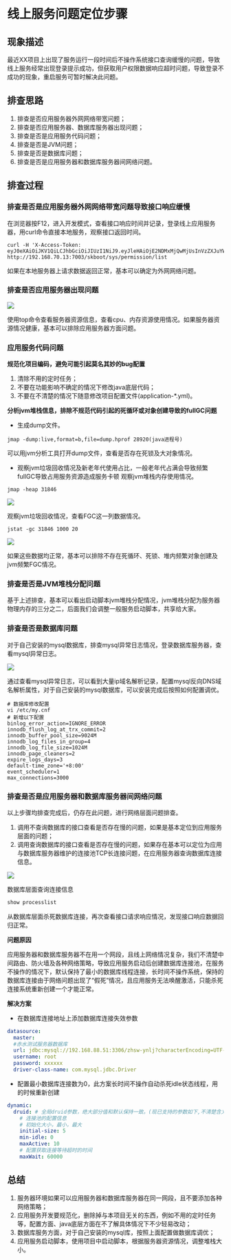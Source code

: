 # 线上服务问题定位步骤


## 现象描述


最近XX项目上出现了服务运行一段时间后不操作系统接口查询缓慢的问题，导致线上服务经常出现登录提示成功，但获取用户权限数据响应超时问题，导致登录不成功的现象，重启服务可暂时解决此问题。


## 排查思路


1. 排查是否应用服务器外网网络带宽问题；
2. 排查是否应用服务器、数据库服务器出现问题；
3. 排查是否是应用服务代码问题；
4. 排查是否是JVM问题；
5. 排查是否是数据库问题；
6. 排查是否是应用服务器和数据库服务器间网络问题。


## 排查过程


### 排查是否是应用服务器外网网络带宽问题导致接口响应缓慢


在浏览器按F12，进入开发模式，查看接口响应时间并记录，登录线上应用服务器，用curl命令直接本地服务，观察接口返回时间。


```shell
curl -H 'X-Access-Token: eyJ0eXAiOiJKV1QiLCJhbGciOiJIUzI1NiJ9.eyJleHAiOjE2NDMxMjQwMjUsInVzZXJuYW1lIjoiYWRtaW4ifQ.40zZZnZu7RlxsQWpi4CfajBOT4iBP66xlePnEiyPSxQ' http://192.168.70.13:7003/skboot/sys/permission/list
```


如果在本地服务器上请求数据返回正常，基本可以确定为外网网络问题。


### 排查是否应用服务器出现问题


![](/images/QuestionI/top.png)


使用top命令查看服务器资源信息，查看cpu、内存资源使用情况。如果服务器资源情况健康，基本可以排除应用服务器方面问题。


### 应用服务代码问题


**规范化项目编码，避免可能引起莫名其妙的bug配置**


1. 清除不用的定时任务；
2. 不要在功能影响不确定的情况下修改java底层代码；
3. 不要在不清楚的情况下随意修改项目配置文件(application-*.yml)。


**分析jvm堆栈信息，排除不规范代码引起的死循环或对象创建导致的fullGC问题**


* 生成dump文件。


```shell
jmap -dump:live,format=b,file=dump.hprof 28920(java进程号)
```


可以用jvm分析工具打开dump文件，查看是否存在死锁及大对象情况。


* 观察jvm垃圾回收情况及新老年代使用占比，一般老年代占满会导致频繁fullGC导致占用服务资源造成服务卡顿
观察jvm堆栈内存使用情况。


```shell
jmap -heap 31846
```


![](/images/QuestionI/jvm.png)


观察jvm垃圾回收情况，查看FGC这一列数据情况。


```shell
jstat -gc 31846 1000 20
```


![](/images/QuestionI/jstat.png)


如果这些数据均正常，基本可以排除不存在死循环、死锁、堆内频繁对象创建及jvm频繁FGC情况。


### 排查是否是JVM堆栈分配问题


基于上述排查，基本可以看出启动脚本jvm堆栈分配情况，jvm堆栈分配为服务器物理内存的三分之二，后面我们会调整一般服务启动脚本，共享给大家。


### 排查是否是数据库问题


对于自己安装的mysql数据库，排查mysql异常日志情况，登录数据库服务器，查看mysql异常日志。


![](/images/QuestionI/mysql.png)


通过查看mysql异常日志，可以看到大量ip域名解析记录，配置mysql反向DNS域名解析属性，对于自己安装的mysql数据库，可以安装完成后按照如何配置调优。


```
# 数据库修改配置
vi /etc/my.cnf
# 新增以下配置
binlog_error_action=IGNORE_ERROR
innodb_flush_log_at_trx_commit=2
innodb_buffer_pool_size=9024M
innodb_log_files_in_group=4
innodb_log_file_size=1024M
innodb_page_cleaners=2
expire_logs_days=3
default-time_zone='+8:00'   
event_scheduler=1        
max_connections=3000
```


### 排查是否是应用服务器和数据库服务器间网络问题


以上步骤均排查完成后，仍存在此问题，进行网络层面问题排查。


1. 调用不查询数据库的接口查看是否存在慢的问题，如果是基本定位到应用服务层面的问题；
2. 调用查询数据库的接口查看是否存在慢的问题，如果存在基本可以定位为应用与数据库服务器维护的连接池TCP长连接问题，在应用服务器查询数据库连接信息。


![](/images/QuestionI/netsata.png)


数据库层面查询连接信息


```sql
show processlist
```


从数据库层面杀死数据库连接，再次查看接口请求响应情况，发现接口响应数据回归正常。


**问题原因**


应用服务器和数据库服务器不在用一个网段，且线上网络情况复杂，我们不清楚中间路由、防火墙及各种网络策略，导致应用服务启动后创建数据库连接池，在服务不操作的情况下，默认保持了最小的数据库线程连接，长时间不操作系统，保持的数据库连接由于网络问题出现了“假死”情况，且应用服务无法唤醒激活，只能杀死连接系统重新创建一个才能正常。


**解决方案**


* 在数据库连接地址上添加数据库连接失效参数


```yaml
datasource:
  master:
  #赤水测试服务器数据库
  url: jdbc:mysql://192.168.88.51:3306/zhsw-ynlj?characterEncoding=UTF-8&useUnicode=true&useSSL=false&connectTimeout=60000&socketTimeout=1800
  username: root
  password: xxxxxx
  driver-class-name: com.mysql.jdbc.Driver
```


* 配置最小数据库连接数为0，此方案长时间不操作自动杀死idle状态线程，用的时候重新创建


```yaml
dynamic:
  druid: # 全局druid参数，绝大部分值和默认保持一致。(现已支持的参数如下,不清楚含义不要乱设置)
    # 连接池的配置信息
    # 初始化大小，最小，最大
    initial-size: 5
    min-idle: 0
    maxActive: 10
    # 配置获取连接等待超时的时间
    maxWait: 60000
```


## 总结
1. 服务器环境如果可以应用服务器和数据库服务器在同一网段，且不要添加各种网络策略；
2. 应用服务开发要规范化，删除掉与本项目无关的东西，例如不用的定时任务等，配置方面、java底层方面在不了解具体情况下不少轻易改动；
3. 数据库服务方面，对于自己安装的mysql库，按照上面配置做数据库调优；
4. 应用服务启动脚本，使用项目中启动脚本，根据服务器资源情况，调整堆栈大小。






